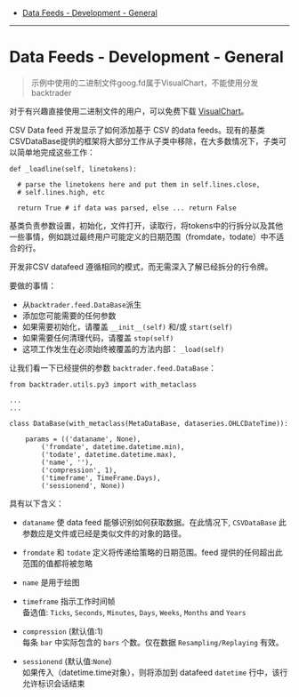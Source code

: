 - [Data Feeds - Development - General](#data-feeds---development---general)

--------------------------------------
# Data Feeds - Development - General
>示例中使用的二进制文件goog.fd属于VisualChart，不能使用分发backtrader

对于有兴趣直接使用二进制文件的用户，可以免费下载 [VisualChart](http://www.visualchart.com/)。

CSV Data feed 开发显示了如何添加基于 CSV 的data feeds。现有的基类CSVDataBase提供的框架将大部分工作从子类中移除，在大多数情况下，子类可以简单地完成这些工作：

```
def _loadline(self, linetokens):

  # parse the linetokens here and put them in self.lines.close,
  # self.lines.high, etc

  return True # if data was parsed, else ... return False
```

基类负责参数设置，初始化，文件打开，读取行，将tokens中的行拆分以及其他一些事情，例如跳过最终用户可能定义的日期范围（fromdate，todate）中不适合的行。

开发非CSV datafeed 遵循相同的模式，而无需深入了解已经拆分的行令牌。

要做的事情：

* 从`backtrader.feed.DataBase`派生
* 添加您可能需要的任何参数
* 如果需要初始化，请覆盖 `__init__(self)` 和/或 `start(self)`
* 如果需要任何清理代码，请覆盖 `stop(self)`
* 这项工作发生在必须始终被覆盖的方法内部： `_load(self)`

让我们看一下已经提供的参数 `backtrader.feed.DataBase`：

```
from backtrader.utils.py3 import with_metaclass

...
...

class DataBase(with_metaclass(MetaDataBase, dataseries.OHLCDateTime)):

    params = (('dataname', None),
        ('fromdate', datetime.datetime.min),
        ('todate', datetime.datetime.max),
        ('name', ''),
        ('compression', 1),
        ('timeframe', TimeFrame.Days),
        ('sessionend', None))
```

具有以下含义：

* `dataname` 使 data feed 能够识别如何获取数据。在此情况下, `CSVDataBase` 此参数应是文件或已经是类似文件的对象的路径。

* `fromdate` 和 `todate` 定义将传递给策略的日期范围。feed 提供的任何超出此范围的值都将被忽略

* `name` 是用于绘图

* `timeframe` 指示工作时间帧  
  备选值: `Ticks`, `Seconds`, `Minutes`, `Days`, `Weeks`, `Months` and `Years`

* `compression` (默认值:1)     
  每条 `bar` 中实际包含的 `bars` 个数。仅在数据 `Resampling/Replaying` 有效。

* `sessionend` (默认值:`None`)     
  如果传入（datetime.time对象），则将添加到 datafeed `datetime` 行中，该行允许标识会话结束

